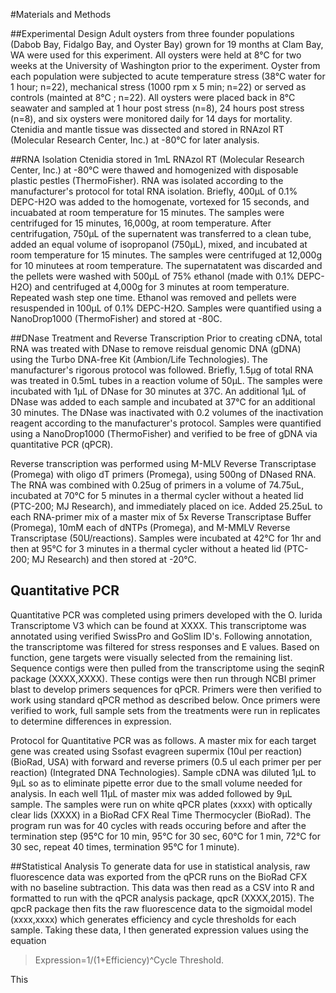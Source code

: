 #Materials and Methods

##Experimental Design
Adult oysters from three founder populations (Dabob Bay, Fidalgo Bay, and Oyster Bay) grown for 19 months at Clam Bay, WA were used for this experiment. All oysters were held at 8&deg;C for two weeks at the University of Washington prior to the experiment.  Oyster from each population were subjected to acute temperature stress (38&deg;C water for 1 hour; n=22), mechanical stress (1000 rpm x 5 min; n=22) or served as controls (mainted at 8&deg;C ; n=22).   All oysters were placed back in  8&deg;C seawater and sampled at 1 hour post stress (n=8), 24 hours post stress (n=8), and six oysters were monitored daily for 14 days for mortality.  Ctenidia and mantle tissue was dissected and stored in RNAzol RT (Molecular Research Center, Inc.) at -80&deg;C for later analysis.

##RNA Isolation
Ctenidia stored in 1mL RNAzol RT (Molecular Research Center, Inc.) at -80&deg;C were thawed and homogenized with disposable plastic pestles (ThermoFisher). RNA was isolated according to the manufacturer's protocol for total RNA isolation. Briefly, 400μL of 0.1% DEPC-H2O was added to the homogenate, vortexed for 15 seconds, and incuabated at room temperature for 15 minutes. The samples were centrifuged for 15 minutes, 16,000g, at room temperature. After centrifugation, 750μL of the supernatent was transferred to a clean tube, added an equal volume of isopropanol (750μL), mixed, and incubated at room temperature for 15 minutes. The samples were centrifuged at 12,000g for 10 minutees at room temperature. The supernatatent was discarded and the pellets were washed with 500μL of 75% ethanol (made with 0.1% DEPC-H2O) and centrifuged at 4,000g for 3 minutes at room temperature. Repeated wash step one time. Ethanol was removed and pellets were resuspended in 100μL of 0.1% DEPC-H2O. Samples were quantified using a NanoDrop1000 (ThermoFisher) and stored at -80C.


##DNase Treatment and Reverse Transcription
Prior to creating cDNA, total RNA was treated with DNase to remove reisdual genomic DNA (gDNA) using the Turbo DNA-free Kit (Ambion/Life Technologies). The manufacturer's rigorous protocol was followed. Briefly, 1.5μg of total RNA was treated in 0.5mL tubes in a reaction volume of 50μL. The samples were incubated with 1μL of DNase for 30 minutes at 37C. An additional 1μL of DNase was added to each sample and incubated at 37&deg;C for an additional 30 minutes. The DNase was inactivated with 0.2 volumes of the inactivation reagent according to the manufacturer's protocol. Samples were quantified using a NanoDrop1000 (ThermoFisher) and verified to be free of gDNA via quantitative PCR (qPCR).

Reverse transcription was performed using M-MLV Reverse Transcriptase (Promega) with oligo dT primers (Promega), using 500ng of DNased RNA. The RNA was combined with 0.25ug of primers in a volume of 74.75uL, incubated at 70&deg;C for 5 minutes in a thermal cycler without a heated lid (PTC-200; MJ Research), and immediately placed on ice. Added 25.25uL to each RNA-primer mix of a master mix of 5x Reverse Transcriptase Buffer (Promega), 10mM each of dNTPs (Promega), and M-MMLV Reverse Transcriptase (50U/reactions). Samples were incubated at 42&deg;C for 1hr and then at 95&deg;C for 3 minutes in a thermal cycler without a heated lid (PTC-200; MJ Research) and then stored at -20&deg;C.

## Quantitative PCR
Quantitative PCR was completed using primers developed with the O. lurida Transcriptome V3 which can be found at XXXX. This transcriptome was annotated using verified SwissPro and GoSlim ID's. Following annotation, the transcriptome was filtered for stress responses and E values. Based on function, gene targets were visually selected from the remaining list. Sequence contigs were then pulled from the transcriptome using the seqinR package (XXXX,XXXX). These contigs were then run through NCBI primer blast to develop primers sequences for qPCR. Primers were then verified to work using standard qPCR method as described below. Once primers were verified to work, full sample sets from the treatments were run in replicates to determine differences in expression. 

Protocol for Quantitative PCR was as follows. A master mix for each target gene was created using Ssofast evagreen supermix (10ul per reaction) (BioRad, USA) with forward and reverse primers (0.5 ul each primer per per reaction) (Integrated DNA Technologies). Sample cDNA was diluted 1μL to 9μL so as to eliminate pipette error due to the small volume needed for analysis. In each well 11μL of master mix was added followed by 9μL sample. The samples were run on white qPCR plates (xxxx) with optically clear lids (XXXX) in a BioRad CFX Real Time Thermocycler (BioRad). The program run was for 40 cycles with reads occuring before and after the termination step (95&deg;C for 10 min, 95&deg;C for 30 sec, 60&deg;C for 1 min, 72&deg;C for 30 sec, repeat 40 times, termination 95&deg;C for 1 minute). 


##Statistical Analysis
To generate data for use in statistical analysis, raw fluorescence data was exported from the qPCR runs on the BioRad CFX with no baseline subtraction. This data was then read as a CSV into R and formatted to run with the qPCR analysis package, qpcR (XXXX,2015). The qpcR package then fits the raw fluorescence data to the sigmoidal model (xxxx,xxxx) which generates efficiency and cycle thresholds for each sample. Taking these data, I then generated expression values using the equation 
>Expression=1/(1+Efficiency)^Cycle Threshold. 

This 